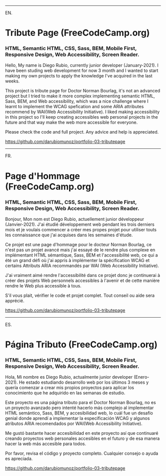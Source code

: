 -------------------------------------------------------------------------------
EN.

# Tribute Page (FreeCodeCamp.org)
### HTML, Semantic HTML, CSS, Sass, BEM, Mobile First, Responsive Design, Web Accessibility, Screen Reader.

Hello, My name is Diego Rubio, currently junior developer (January-2021). I have been studing web development for now 3 month and I wanted to start making my own projects to apply the knowledge I've acquired in the last weeks.

This project is tribute page for Doctor Norman Bourlag, it's not an advanced project but I tried to make it more complex implementing semantic HTML, Sass, BEM, and Web accessibility, which was a nice challenge where I learnt to implement the WCAG spefication and some ARIA attributes recommend by WAI(Web Accessibility Initiative).
I liked making accessibility in this project so I'll keep creating accessibles web personal projects in the future and that way make the web more accessible for everyone.

Please check the code and full project. Any advice and help is appreciated.

https://github.com/darubiomunoz/portfolio-03-tributepage

-------------------------------------------------------------------------------
FR.

# Page d'Hommage (FreeCodeCamp.org)
### HTML, Semantic HTML, CSS, Sass, BEM, Mobile First, Responsive Design, Web Accessibility, Screen Reader.

Bonjour, Mon nom est Diego Rubio, actuellement junior développeur (Janvier-2021). J'ai étudié développement web pendant les trois derniers mois et je voulais commencer a créer mes propes projet pour utiliser touts les connaissance que j'ai acquises dans les semaines d'étude.

Ce projet est une page d'hommage pour le docteur Norman Bourlag, ce n'est pas un projet avancé mais j'ai essayé de le rendre plus complexe en implémentant HTML sémantique, Sass, BEM et l'accessibilité web, ce qui a été un grand défi où j'ai appris à implémenter la spécification WCAG et certains Attributs ARIA recommandés par WAI (Web Accessibility Initiative).

J'ai vraiment aimé rendre l'accessibilité dans ce projet donc je continuerai à créer des projets Web personnels accessibles à l'avenir et de cette manière rendre le Web plus accessible à tous.

S'il vous plait, vérifier le code et projet complet. Tout conseil ou aide sera apprécié.

https://github.com/darubiomunoz/portfolio-03-tributepage

-------------------------------------------------------------------------------
ES.

# Página Tributo (FreeCodeCamp.org)
### HTML, Semantic HTML, CSS, Sass, BEM, Mobile First, Responsive Design, Web Accessibility, Screen Reader.

Hola, Mi nombre es Diego Rubio, actualmente junior developer (Enero-2021). He estado estudiando desarrollo web por los últimos 3 meses y quería comenzar a crear mis propios proyectos para aplicar los conocimiento que he adquirido en las semanas de estudio.

Este proyecto es una página tributo para el Doctor Norman Bourlag, no es un proyecto avanzado pero intenté hacerlo más complejo al implementar HTML semántico, Sass, BEM, y accesibilidad web, lo cuál fue un desafío genial donde aprendí a implementar la especificación WCAG y algunos atributos ARIA recomendados por WAI(Web Accessibility Initiative).

Me gustó bastante hacer accesibilidad en este proyecto así que continuaré creando proyectos web personales accesibles en el futuro y de esa manera hacer la web más accesible para todos.

Por favor, revisa el código y proyecto completo. Cualquier consejo o ayuda es apreciada.

https://github.com/darubiomunoz/portfolio-03-tributepage
